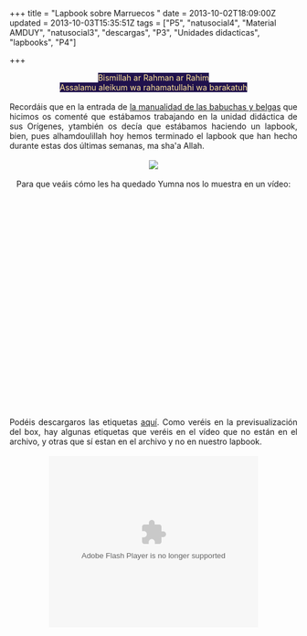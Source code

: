 +++
title = "Lapbook sobre Marruecos "
date = 2013-10-02T18:09:00Z
updated = 2013-10-03T15:35:51Z
tags = ["P5", "natusocial4", "Material AMDUY", "natusocial3", "descargas", "P3", "Unidades didacticas", "lapbooks", "P4"]

+++

<div dir="ltr" style="text-align: left;" trbidi="on"><div style="text-align: center;"><span style="background-color: #20124d; color: #ffe599;">Bismillah ar Rahman ar Rahim</span></div><div style="text-align: center;"><span style="background-color: #20124d; color: #ffe599;">Assalamu aleikum wa rahamatullahi wa barakatuh</span></div><div style="text-align: center;"><br /></div><div style="text-align: justify;">Recordáis que en la entrada de <a href="http://almadrassadenoura.blogspot.com.es/2013/09/una-babucha-y-una-belga-la-primera.html">la manualidad de las babuchas y belgas</a> que hicimos os comenté que estábamos trabajando en la unidad didáctica de sus Orígenes, ytambién os decía que estábamos haciendo un lapbook, bien, pues alhamdoulillah hoy hemos terminado el lapbook que han hecho durante estas dos últimas semanas, ma sha'a Allah.</div><br /><div class="separator" style="clear: both; text-align: center;"><a href="http://1.bp.blogspot.com/-1Pi0b4g_n0A/UkxDXF9g9RI/AAAAAAAAF0c/YnXVjHrqBKQ/s1600/lapbook.jpg" imageanchor="1" style="margin-left: 1em; margin-right: 1em;"><img border="0" src="http://1.bp.blogspot.com/-1Pi0b4g_n0A/UkxDXF9g9RI/AAAAAAAAF0c/YnXVjHrqBKQ/s1600/lapbook.jpg" /></a></div><br /><div style="text-align: center;">Para que veáis cómo les ha quedado Yumna nos lo muestra en un vídeo:</div><br /><div class="separator" style="clear: both; text-align: center;"><object class="BLOGGER-youtube-video" classid="clsid:D27CDB6E-AE6D-11cf-96B8-444553540000" codebase="http://download.macromedia.com/pub/shockwave/cabs/flash/swflash.cab#version=6,0,40,0" data-thumbnail-src="https://ytimg.googleusercontent.com/s_vi/TYbtaOjjIVI/default.jpg?sqp=CND8sJIF&amp;rs=AOn4CLBVfF0MPSyJBNGl32ursm1CxsEaUQ" height="266" width="320"><param name="movie" value="https://www.youtube.com/v/TYbtaOjjIVI?version=3&f=user_uploads&c=google-webdrive-0&app=youtube_gdata" /><param name="bgcolor" value="#FFFFFF" /><param name="allowFullScreen" value="true" /><embed width="420" height="366"  src="https://www.youtube.com/v/TYbtaOjjIVI?version=3&f=user_uploads&c=google-webdrive-0&app=youtube_gdata" type="application/x-shockwave-flash" allowfullscreen="true"></embed></object></div><br /><div style="text-align: justify;">Podéis descargaros las etiquetas <a href="https://app.box.com/s/ekas9qt7c5zt5jq068ty">aquí</a>. Como veréis en la previsualización del box, hay algunas etiquetas que veréis en el vídeo que no están en el archivo, y otras que sí estan en el archivo y no en nuestro lapbook.</div><br /><center><embed allowfullscreen="true" allowscriptaccess="always" height="300" src="https://app.box.com/embed/eavq8d8d34pmyvj.swf" type="application/x-shockwave-flash" width="366" wmode="opaque"></embed></center><center></center><br /></div>
